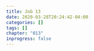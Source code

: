 ```yaml
---
title: Job 13
date: 2020-03-28T20:24:42-04:00
categories: []
tags: []
chapter: "013"
inprogress: false
---
```


